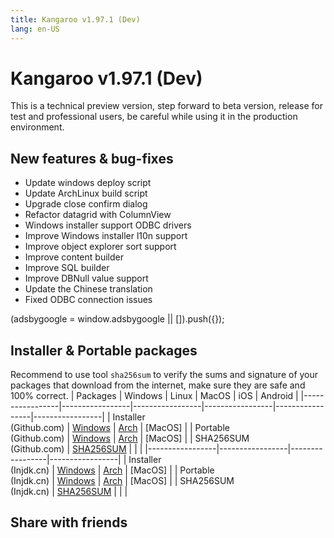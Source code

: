 ```yaml
---
title: Kangaroo v1.97.1 (Dev)
lang: en-US
---
```


# Kangaroo v1.97.1 (Dev)
This is a technical preview version, step forward to beta version, release for test and professional users, be careful while using it in the production environment.

## New features & bug-fixes
- Update windows deploy script
- Update ArchLinux build script
- Upgrade close confirm dialog
- Refactor datagrid with ColumnView
- Windows installer support ODBC drivers
- Improve Windows installer l10n support
- Improve object explorer sort support
- Improve content builder
- Improve SQL builder
- Improve DBNull value support
- Update the Chinese translation
- Fixed ODBC connection issues

<div>
    <script2 type="text/javascript" async="true" src="https://pagead2.googlesyndication.com/pagead/js/adsbygoogle.js" />
    <ins class="adsbygoogle"
        style="display:block; text-align:center;"
        data-ad-layout="in-article"
        data-ad-format="fluid"
        data-ad-client="ca-pub-3975819313740938"
        data-ad-slot="6760827895"></ins>
    <script2 type="text/javascript">
        (adsbygoogle = window.adsbygoogle || []).push({});
    </script2>
</div>

## Installer & Portable packages
Recommend to use tool `sha256sum` to verify the sums and signature of your packages that download from the internet, make sure they are safe and 100% correct.
| Packages        | Windows         | Linux           | MacOS           | iOS             | Android         |
|-----------------|-----------------|-----------------|-----------------|-----------------|-----------------|
| Installer<br/>(Github.com) | [Windows](https://github.com/dbkangaroo/kangaroo/releases/download/v1.97.1.220731/kangaroo-1.97.1.220731-AMD64.exe) | [Arch](https://github.com/dbkangaroo/kangaroo/releases/download/v1.97.1.220731/kangaroo-1.97.1.220731-1-x86_64.pkg.tar.zst) | [MacOS] |
| Portable<br/>(Github.com) | [Windows](https://github.com/dbkangaroo/kangaroo/releases/download/v1.97.1.220731/kangaroo-1.97.1.220731-AMD64.7z) | [Arch](https://github.com/dbkangaroo/kangaroo/releases/download/v1.97.1.220731/kangaroo-1.97.1.220731-arch.tar.gz) | [MacOS] |
| SHA256SUM<br/>(Github.com) | [SHA256SUM](https://github.com/dbkangaroo/kangaroo/releases/download/v1.97.1.220731/kangaroo-1.97.1.220731.sha256sum) | | |
|-----------------|-----------------|-----------------|-----------------|
| Installer<br/>(Injdk.cn) | [Windows](https://d4.injdk.cn/dbkangaroo/v1.97.1.220731/kangaroo-1.97.1.220731-AMD64.exe) | [Arch](https://d4.injdk.cn/dbkangaroo/v1.97.1.220731/kangaroo-1.97.1.220731-1-x86_64.pkg.tar.zst) | [MacOS] |
| Portable<br/>(Injdk.cn)  | [Windows](https://d4.injdk.cn/dbkangaroo/v1.97.1.220731/kangaroo-1.97.1.220731-AMD64.7z) | [Arch](https://d4.injdk.cn/dbkangaroo/v1.97.1.220731/kangaroo-1.97.1.220731-arch.tar.gz) | [MacOS] |
| SHA256SUM<br/>(Injdk.cn) | [SHA256SUM](https://d4.injdk.cn/dbkangaroo/v1.97.1.220731/kangaroo-1.97.1.220731.sha256sum) | | |


## Share with friends
<social-share :networks="['facebook', 'twitter', 'whatsapp', 'telegram', 'linkedin', 'reddit', 'line', 'skype', 'pinterest']" />